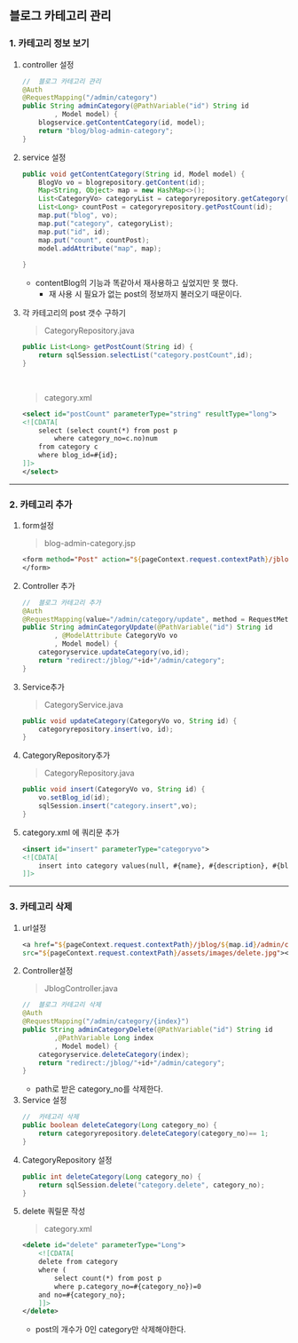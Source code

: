 ## 블로그 카테고리 관리
### 1. 카테고리 정보 보기
1. controller 설정

    ```java
    //	블로그 카테고리 관리
	@Auth
	@RequestMapping("/admin/category")
	public String adminCategory(@PathVariable("id") String id
			, Model model) {
		blogservice.getContentCategory(id, model);
		return "blog/blog-admin-category";
	}
    ```
2. service 설정
    ```java
    public void getContentCategory(String id, Model model) {
		BlogVo vo = blogrepository.getContent(id);
		Map<String, Object> map = new HashMap<>();
		List<CategoryVo> categoryList = categoryrepository.getCategory(id);
		List<Long> countPost = categoryrepository.getPostCount(id);
		map.put("blog", vo);
		map.put("category", categoryList);
		map.put("id", id);
		map.put("count", countPost);
		model.addAttribute("map", map);
		
	}
    ```
    + contentBlog의 기능과 똑같아서 재사용하고 싶었지만 못 했다.
        + 재 사용 시 필요가 없는 post의 정보까지 불러오기  때문이다. 
3. 각 카테고리의 post 갯수 구하기
    > CategoryRepository.java
    ```java
    public List<Long> getPostCount(String id) {
		return sqlSession.selectList("category.postCount",id);
	}
    ```
    
    <br>

    >category.xml
    ```xml
    <select id="postCount" parameterType="string" resultType="long">
	<![CDATA[
		select (select count(*) from post p
			where category_no=c.no)num 
		from category c 
		where blog_id=#{id};
	]]>
	</select>
    ```
-----    
### 2. 카테고리 추가
1. form설정
    > blog-admin-category.jsp
    ```jsp
    <form method="Post" action="${pageContext.request.contextPath}/jblog/${map.id}/admin/category/update">
    </form>
    ```
2. Controller 추가
    ```java
    //	블로그 카테고리 추가
	@Auth
	@RequestMapping(value="/admin/category/update", method = RequestMethod.POST)
	public String adminCategoryUpdate(@PathVariable("id") String id
			, @ModelAttribute CategoryVo vo
			, Model model) {
		categoryservice.updateCategory(vo,id);
		return "redirect:/jblog/"+id+"/admin/category";
	}
    ```
3. Service추가
    > CategoryService.java
    ```java
    public void updateCategory(CategoryVo vo, String id) {
		categoryrepository.insert(vo, id);
	}
    ```
4. CategoryRepository추가
    > CategoryRepository.java
    ```java
    public void insert(CategoryVo vo, String id) {
		vo.setBlog_id(id);
		sqlSession.insert("category.insert",vo);
	}
    ```
5. category.xml 에 쿼리문 추가 
    ```xml
    <insert id="insert" parameterType="categoryvo">
    <![CDATA[
        insert into category values(null, #{name}, #{description}, #{blog_id});
    ]]>
    ```
-----
### 3. 카테고리 삭제
1. url설정
    ```jsp
    <a href="${pageContext.request.contextPath}/jblog/${map.id}/admin/category/${list.no }"><img
    src="${pageContext.request.contextPath}/assets/images/delete.jpg"></a></td>
    ```
2. Controller설정
    > JblogController.java
    ```java
    //	블로그 카테고리 삭제
	@Auth
	@RequestMapping("/admin/category/{index}")
	public String adminCategoryDelete(@PathVariable("id") String id
			,@PathVariable Long index
			, Model model) {
		categoryservice.deleteCategory(index);
		return "redirect:/jblog/"+id+"/admin/category";
	}
    ```
    + path로 받은 category_no를 삭제한다. 
3. Service 설정
    ```java
    //	카테고리 삭제
	public boolean deleteCategory(Long category_no) {
		return categoryrepository.deleteCategory(category_no)== 1;
	}
    ```
4. CategoryRepository 설정
    ```java
    public int deleteCategory(Long category_no) {
		return sqlSession.delete("category.delete", category_no);
	}
    ```
5. delete 쿼릴문 작성
    > category.xml
    ```xml
    <delete id="delete" parameterType="Long">
		<![CDATA[
		delete from category 
		where (
			select count(*) from post p 
			where p.category_no=#{category_no})=0 
		and no=#{category_no};
		]]>
	</delete>
    ```
    + post의 개수가 0인 category만 삭제해야한다. 
